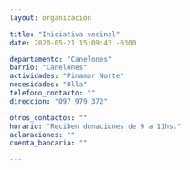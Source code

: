 ```yaml
---
layout: organizacion

title: "Iniciativa vecinal"
date: 2020-05-21 15:09:43 -0300

departamento: "Canelones"
barrio: "Canelones"
actividades: "Pinamar Norte"
necesidades: "Olla"
telefono_contacto: ""
direccion: "097 979 372"

otros_contactos: ""
horario: "Reciben donaciones de 9 a 11hs."
aclaraciones: ""
cuenta_bancaria: ""

---
```

